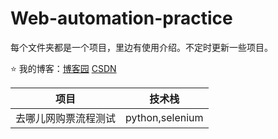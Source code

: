 # Web-automation-practice

每个文件夹都是一个项目，里边有使用介绍。不定时更新一些项目。



:star: 我的博客：[博客园](https://www.cnblogs.com/gy77/)   [CSDN](https://blog.csdn.net/qq_39435411) 





| 项目                 | 技术栈          |
| -------------------- | --------------- |
| 去哪儿网购票流程测试 | python,selenium |

